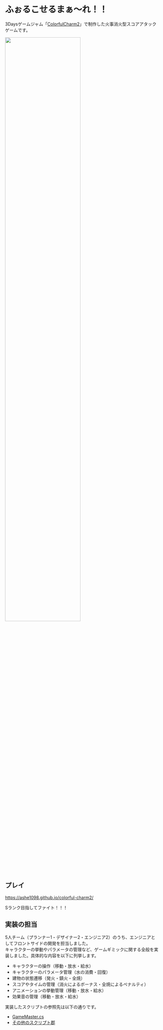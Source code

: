 # ふぉるこせるまぁ～れ！！

3Daysゲームジャム「[ColorfulCharm2](https://peatix.com/event/1889715)」で制作した火事消火型スコアアタックゲームです。

<!-- <img src="/images/title.png" width=70%> -->
<img src="/images/demo.gif" width=70%>

## プレイ

https://ashe1098.github.io/colorful-charm2/

Sランク目指してファイト！！！

## 実装の担当
5人チーム（プランナー1・デザイナー2・エンジニア2）のうち、エンジニアとしてフロントサイドの開発を担当しました。  
キャラクターの挙動やパラメータの管理など、ゲームギミックに関する全般を実装しました。具体的な内容を以下に列挙します。

- キャラクターの操作（移動・放水・給水）
- キャラクターのパラメータ管理（水の消費・回復）
- 建物の状態遷移（発火・鎮火・全焼）
- スコアやタイムの管理（消火によるボーナス・全焼によるペナルティ）
- アニメーションの挙動管理（移動・放水・給水）
- 効果音の管理（移動・放水・給水）

実装したスクリプトの参照先は以下の通りです。

- [GameMaster.cs](/Scripts/ManagerScript/GameMaster.cs)
- [その他のスクリプト郡](/Scripts/GamePlay)

